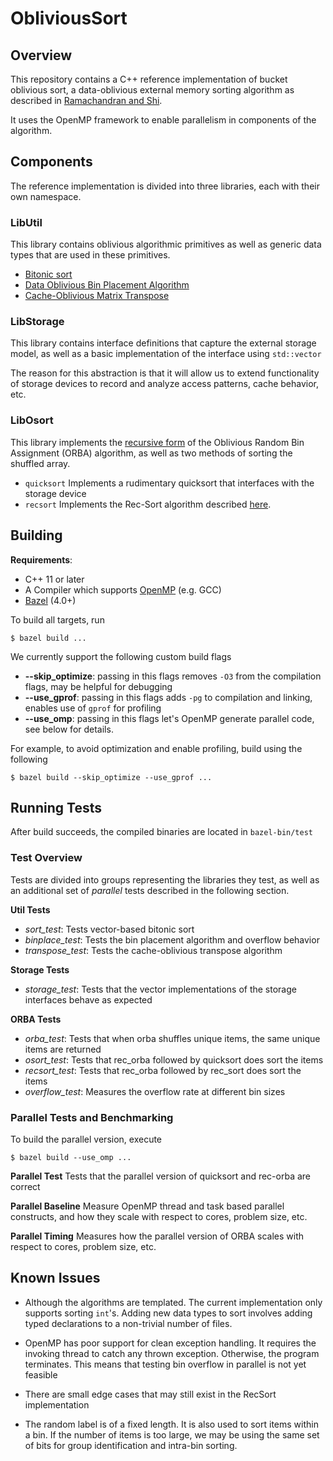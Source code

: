 # ObliviousSort
## Overview
This repository contains a C++ reference implementation of
bucket oblivious sort, a data-oblivious external memory sorting algorithm
as described in [Ramachandran and Shi](https://arxiv.org/abs/2008.00332).

It uses the OpenMP framework to enable parallelism in components of the
algorithm.

## Components
The reference implementation is divided into three libraries, each with their
own namespace.

### LibUtil
This library contains oblivious algorithmic primitives as well as generic
data types that are used in these primitives.
- [Bitonic sort](https://en.wikipedia.org/wiki/Bitonic_sorter)
- [Data Oblivious Bin Placement Algorithm](https://arxiv.org/pdf/2008.00332.pdf#page=21)
- [Cache-Oblivious Matrix Transpose](http://supertech.csail.mit.edu/papers/FrigoLePr12.pdf#page=6)

### LibStorage
This library contains interface definitions that capture the external storage
model, as well as a basic implementation of the interface using `std::vector`

The reason for this abstraction is that it will allow us to
extend functionality of storage devices to record and analyze access patterns,
cache behavior, etc.

### LibOsort
This library implements the [recursive form](arxiv.org/pdf/2008.00332.pdf#page=24)
of the Oblivious Random Bin Assignment (ORBA)
algorithm, as well as two methods of sorting the shuffled array.
- `quicksort` Implements a rudimentary quicksort that interfaces with the
storage device
- `recsort` Implements the Rec-Sort algorithm described [here](arxiv.org/pdf/2008.00332.pdf#page=30).

## Building

**Requirements**:
- C++ 11 or later
- A Compiler which supports [OpenMP](https://www.openmp.org/) (e.g. GCC)
- [Bazel](https://www.bazel.build/) (4.0+)

To build all targets, run

```
$ bazel build ...
```

We currently support the following custom build flags
- **--skip_optimize**: passing in this flags removes `-O3` from the compilation flags, may be helpful for debugging
- **--use_gprof**: passing in this flags adds `-pg` to compilation and linking, enables use of `gprof` for profiling
- **--use_omp**: passing in this flags let's OpenMP generate parallel code, see below for details.

For example, to avoid optimization and enable profiling, build using the following
```
$ bazel build --skip_optimize --use_gprof ...
```

## Running Tests
After build succeeds, the compiled binaries are located in `bazel-bin/test`

### Test Overview
Tests are divided into groups representing the libraries they test, as well as
an additional set of *parallel* tests described in the following section.

**Util Tests**  
- *sort_test*: Tests vector-based bitonic sort
- *binplace_test*: Tests the bin placement algorithm and overflow behavior
- *transpose_test*: Tests the cache-oblivious transpose algorithm

**Storage Tests**
- *storage_test*: Tests that the vector implementations of the storage interfaces behave as expected

**ORBA Tests**
- *orba_test*: Tests that when orba shuffles unique items, the same unique items are returned
- *osort_test*: Tests that rec_orba followed by quicksort does sort the items
- *recsort_test*: Tests that rec_orba followed by rec_sort does sort the items
- *overflow_test*: Measures the overflow rate at different bin sizes

### Parallel Tests and Benchmarking
To build the parallel version, execute 
```
$ bazel build --use_omp ...
``` 
**Parallel Test**
Tests that the parallel version of quicksort and rec-orba are correct

**Parallel Baseline**
Measure OpenMP thread and task based parallel constructs, and how they scale
with respect to cores, problem size, etc.

**Parallel Timing**
Measures how the parallel version of ORBA scales with respect to cores, problem size, etc.

## Known Issues
- Although the algorithms are templated. The current implementation only supports
sorting `int`'s. Adding new data types to sort involves adding typed declarations
to a non-trivial number of files.

- OpenMP has poor support for clean exception handling. It requires the invoking
thread to catch any thrown exception. Otherwise, the program terminates. This
means that testing bin overflow in parallel is not yet feasible

- There are small edge cases that may still exist in the RecSort implementation

- The random label is of a fixed length. It is also used to sort items within
a bin. If the number of items is too large, we may be using the same set of
bits for group identification and intra-bin sorting.

